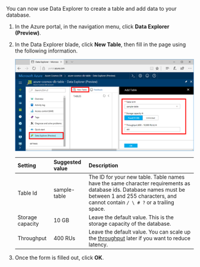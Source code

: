 You can now use Data Explorer to create a table and add data to your database. 

1. In the Azure portal, in the navigation menu, click **Data Explorer (Preview)**. 
2. In the Data Explorer blade, click **New Table**, then fill in the page using the following information.

    ![Data Explorer in the Azure portal](./media/cosmos-db-create-table/azure-cosmosdb-data-explorer.png)

    Setting|Suggested value|Description
    ---|---|---
    Table Id|sample-table|The ID for your new table. Table names have the same character requirements as database ids. Database names must be between 1 and 255 characters, and cannot contain `/ \ # ?` or a trailing space.
    Storage capacity| 10 GB|Leave the default value. This is the storage capacity of the database.
    Throughput|400 RUs|Leave the default value. You can scale up the [throughput](../articles/cosmos-db/request-units.md) later if you want to reduce latency.

3. Once the form is filled out, click **OK**.